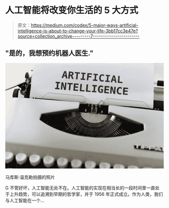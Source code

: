 # 人工智能将改变你生活的 5 大方式

> 原文：<https://medium.com/codex/5-major-ways-artificial-intelligence-is-about-to-change-your-life-3bb17cc3e47e?source=collection_archive---------7----------------------->

## "是的，我想预约机器人医生."

![](img/277ee71888164d0a27989ac4c2bc500f.png)

马库斯·温克勒拍摄的照片

G 不管好坏，人工智能无处不在。人工智能的实现在相当长的一段时间里一直处于上升趋势，可以追溯到早期的哲学家，并于 1956 年正式成立。作为人类，我们与人工智能在一个…